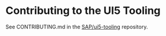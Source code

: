 # Contributing to the UI5 Tooling

See CONTRIBUTING.md in the [SAP/ui5-tooling](https://github.com/SAP/ui5-tooling/blob/master/CONTRIBUTING.md) repository.

